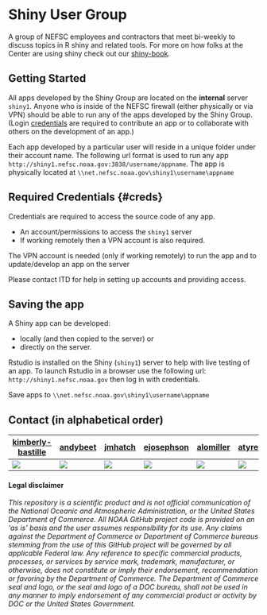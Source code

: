 # Shiny User Group

A group of NEFSC employees and contractors that meet bi-weekly to discuss topics in R shiny and related tools. For more on how folks at the Center are using shiny check out our [shiny-book](https://nefsc.github.io/NEFSC-shiny-book/). 


## Getting Started

All apps developed by the Shiny Group are located on the **internal** server `shiny1`. Anyone who is inside of the NEFSC firewall (either physically or via VPN) should be able to run any of the apps developed by the Shiny Group. (Login [credentials](#creds) are required to contribute an app or to collaborate with others on the development of an app.) 

Each app developed by a particular user will reside in a unique folder under their account name. The following url format is used to run any app `http://shiny1.nefsc.noaa.gov:3838/username/appname`. The app is physically located at `\\net.nefsc.noaa.gov\shiny1\username\appname` 

## Required Credentials {#creds}

Credentials are required to access the source code of any app.

* An account/permissions to access the `shiny1` server
* If working remotely then a VPN account is also required.

The VPN account is needed (only if working remotely) to run the app and to update/develop an app on the server

Please contact ITD for help in setting up accounts and providing access.

## Saving the app

A Shiny app can be developed:

* locally (and then copied to the server) or
* directly on the server. 

Rstudio is installed on the Shiny (`shiny1`) server to help with live testing of an app. To launch Rstudio in a browser use the following url: `http://shiny1.nefsc.noaa.gov` then log in with credentials.

Save apps to `\\net.nefsc.noaa.gov\shiny1\username\appname`


## Contact (in alphabetical order)

| [kimberly-bastille](https://github.com/kimberly-bastille) | [andybeet](https://github.com/andybeet) | [jmhatch](https://github.com/jmhatch) | [ejosephson](https://github.com/ejosephson) | [alomiller](https://github.com/alomiller) | [atyrell3](https://github.com/atyrell3) |
|---|---|---|---|---|---|
<img src = "https://avatars.githubusercontent.com/u/39955661?s=100&v=4" > | <img src = "https://avatars1.githubusercontent.com/u/22455149?s=100&v=4" > | <img src = "https://avatars.githubusercontent.com/u/35869229?s=100&v=4" > | <img src = "https://avatars.githubusercontent.com/u/77019097?s=100&v=4"> | <img src = "https://avatars.githubusercontent.com/u/11235095?s=100&v=4" > | <img src = "https://avatars.githubusercontent.com/u/77738923?s=100&v=4" > ||



#### Legal disclaimer

*This repository is a scientific product and is not official
communication of the National Oceanic and Atmospheric Administration, or
the United States Department of Commerce. All NOAA GitHub project code
is provided on an 'as is' basis and the user assumes responsibility for
its use. Any claims against the Department of Commerce or Department of
Commerce bureaus stemming from the use of this GitHub project will be
governed by all applicable Federal law. Any reference to specific
commercial products, processes, or services by service mark, trademark,
manufacturer, or otherwise, does not constitute or imply their
endorsement, recommendation or favoring by the Department of Commerce.
The Department of Commerce seal and logo, or the seal and logo of a DOC
bureau, shall not be used in any manner to imply endorsement of any
commercial product or activity by DOC or the United States Government.*
